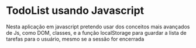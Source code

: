 # TodoList usando Javascript

Nesta aplicação em javascript pretendo usar dos conceitos mais avançados de Js, como DOM, classes, e a função localStorage para guardar a lista de tarefas para o usuário, mesmo se a sessão for encerrada
